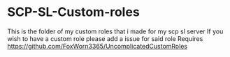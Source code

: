 # SCP-SL-Custom-roles
This is the folder of my custom roles that i made for my scp sl server
If you wish to have a custom role please add a issue for said role
Requires https://github.com/FoxWorn3365/UncomplicatedCustomRoles
